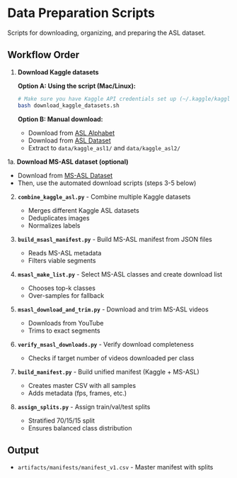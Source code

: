 # Data Preparation Scripts

Scripts for downloading, organizing, and preparing the ASL dataset.

## Workflow Order

1. **Download Kaggle datasets**
   
   **Option A: Using the script (Mac/Linux):**
   ```bash
   # Make sure you have Kaggle API credentials set up (~/.kaggle/kaggle.json)
   bash download_kaggle_datasets.sh
   ```
   
   **Option B: Manual download:**
   - Download from [ASL Alphabet](https://www.kaggle.com/datasets/grassknoted/asl-alphabet)
   - Download from [ASL Dataset](https://www.kaggle.com/datasets/ayuraj/asl-dataset)
   - Extract to `data/kaggle_asl1/` and `data/kaggle_asl2/`

1a. **Download MS-ASL dataset (optional)**
   - Download from [MS-ASL Dataset](https://microsoft.github.io/data-for-society/dataset?d=MS-ASL-American-Sign-Language-Dataset#overview)
   - Then, use the automated download scripts (steps 3-5 below)
   
2. **`combine_kaggle_asl.py`** - Combine multiple Kaggle datasets
   - Merges different Kaggle ASL datasets
   - Deduplicates images
   - Normalizes labels

3. **`build_msasl_manifest.py`** - Build MS-ASL manifest from JSON files
   - Reads MS-ASL metadata
   - Filters viable segments

4. **`msasl_make_list.py`** - Select MS-ASL classes and create download list
   - Chooses top-k classes
   - Over-samples for fallback

5. **`msasl_download_and_trim.py`** - Download and trim MS-ASL videos
   - Downloads from YouTube
   - Trims to exact segments

6. **`verify_msasl_downloads.py`** - Verify download completeness
   - Checks if target number of videos downloaded per class

7. **`build_manifest.py`** - Build unified manifest (Kaggle + MS-ASL)
   - Creates master CSV with all samples
   - Adds metadata (fps, frames, etc.)

8. **`assign_splits.py`** - Assign train/val/test splits
   - Stratified 70/15/15 split
   - Ensures balanced class distribution

## Output
- `artifacts/manifests/manifest_v1.csv` - Master manifest with splits

